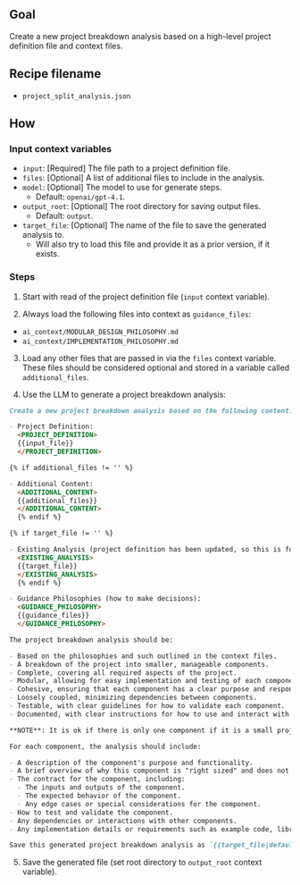## Goal

Create a new project breakdown analysis based on a high-level project definition file and context files.

## Recipe filename

- `project_split_analysis.json`

## How

### Input context variables

- `input`: [Required] The file path to a project definition file.
- `files`: [Optional] A list of additional files to include in the analysis.
- `model`: [Optional] The model to use for generate steps.
  - Default: `openai/gpt-4.1`.
- `output_root`: [Optional] The root directory for saving output files.
  - Default: `output`.
- `target_file`: [Optional] The name of the file to save the generated analysis to.
  - Will also try to load this file and provide it as a prior version, if it exists.

### Steps

1. Start with read of the project definition file (`input` context variable).

2. Always load the following files into context as `guidance_files`:

- `ai_context/MODULAR_DESIGN_PHILOSOPHY.md`
- `ai_context/IMPLEMENTATION_PHILOSOPHY.md`

3. Load any other files that are passed in via the `files` context variable. These files should be considered optional and stored in a variable called `additional_files`.

4. Use the LLM to generate a project breakdown analysis:

```markdown
Create a new project breakdown analysis based on the following content:

- Project Definition:
  <PROJECT_DEFINITION>
  {{input_file}}
  </PROJECT_DEFINITION>

{% if additional_files != '' %}

- Additional Content:
  <ADDITIONAL_CONTENT>
  {{additional_files}}
  </ADDITIONAL_CONTENT>
  {% endif %}

{% if target_file != '' %}

- Existing Analysis (project definition has been updated, so this is for reference only):
  <EXISTING_ANALYSIS>
  {{target_file}}
  </EXISTING_ANALYSIS>
  {% endif %}

- Guidance Philosophies (how to make decisions):
  <GUIDANCE_PHILOSOPHY>
  {{guidance_files}}
  </GUIDANCE_PHILOSOPHY>

The project breakdown analysis should be:

- Based on the philosophies and such outlined in the context files.
- A breakdown of the project into smaller, manageable components.
- Complete, covering all required aspects of the project.
- Modular, allowing for easy implementation and testing of each component in isolation.
- Cohesive, ensuring that each component has a clear purpose and responsibility.
- Loosely coupled, minimizing dependencies between components.
- Testable, with clear guidelines for how to validate each component.
- Documented, with clear instructions for how to use and interact with each component.

**NOTE**: It is ok if there is only one component if it is a small project.

For each component, the analysis should include:

- A description of the component's purpose and functionality.
- A brief overview of why this component is "right sized" and does not need to be broken down further.
- The contract for the component, including:
  - The inputs and outputs of the component.
  - The expected behavior of the component.
  - Any edge cases or special considerations for the component.
- How to test and validate the component.
- Any dependencies or interactions with other components.
- Any implementation details or requirements such as example code, libraries, or frameworks to use.

Save this generated project breakdown analysis as `{{target_file|default:'project_component_breakdown_analysis.md'}}`.
```

5. Save the generated file (set root directory to `output_root` context variable).
